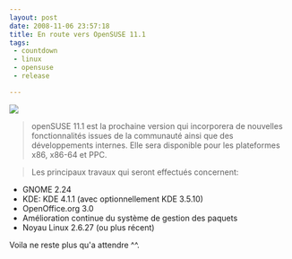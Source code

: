 ```yaml
---
layout: post
date: 2008-11-06 23:57:18
title: En route vers OpenSUSE 11.1
tags:
 - countdown
 - linux
 - opensuse
 - release

---
```


[![](http://counter.opensuse.org/11.1/small)](http://en.opensuse.org/openSUSE_11.1)




> openSUSE 11.1 est la prochaine version qui incorporera de nouvelles fonctionnalités issues de la communauté ainsi que des développements internes. Elle sera disponible pour les plateformes x86, x86-64 et PPC.

> Les principaux travaux qui seront effectués concernent:

* GNOME 2.24
* KDE: KDE 4.1.1 (avec optionnellement KDE 3.5.10)
* OpenOffice.org 3.0
* Amélioration continue du système de gestion des paquets
* Noyau Linux 2.6.27 (ou plus récent)

Voila ne reste plus qu'a attendre ^^.
